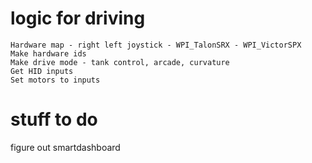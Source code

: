 # logic for driving
```
Hardware map - right left joystick - WPI_TalonSRX - WPI_VictorSPX
Make hardware ids
Make drive mode - tank control, arcade, curvature
Get HID inputs
Set motors to inputs
```

# stuff to do
figure out smartdashboard

